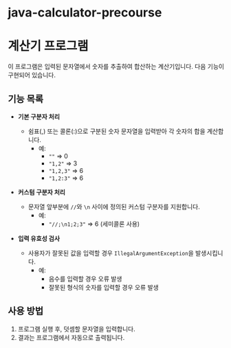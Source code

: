 # java-calculator-precourse

# 계산기 프로그램

이 프로그램은 입력된 문자열에서 숫자를 추출하여 합산하는 계산기입니다. 다음 기능이 구현되어 있습니다.

## 기능 목록

- **기본 구분자 처리**
    - 쉼표(,) 또는 콜론(:)으로 구분된 숫자 문자열을 입력받아 각 숫자의 합을 계산합니다.
        - 예:
            - `""` => 0
            - `"1,2"` => 3
            - `"1,2,3"` => 6
            - `"1,2:3"` => 6

- **커스텀 구분자 처리**
    - 문자열 앞부분에 `//`와 `\n` 사이에 정의된 커스텀 구분자를 지원합니다.
        - 예:
            - `"//;\n1;2;3"` => 6 (세미콜론 사용)

- **입력 유효성 검사**
    - 사용자가 잘못된 값을 입력할 경우 `IllegalArgumentException`을 발생시킵니다.
        - 예:
            - 음수를 입력할 경우 오류 발생
            - 잘못된 형식의 숫자를 입력할 경우 오류 발생

## 사용 방법

1. 프로그램 실행 후, 덧셈할 문자열을 입력합니다.
2. 결과는 프로그램에서 자동으로 출력됩니다.

